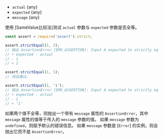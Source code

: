<!-- YAML
added: v0.1.21
changes:
  - version: v10.0.0
    pr-url: https://github.com/nodejs/node/pull/17003
    description: Used comparison changed from Strict Equality to `Object.is()`
-->
* `actual` {any}
* `expected` {any}
* `message` {any}

使用 [SameValue比较法]测试 `actual` 参数与 `expected` 参数是否全等。

```js
const assert = require('assert').strict;

assert.strictEqual(1, 2);
// 抛出 AssertionError [ERR_ASSERTION]: Input A expected to strictly equal input B:
// + expected - actual
// - 1
// + 2

assert.strictEqual(1, 1);
// 测试通过。

assert.strictEqual(1, '1');
// 抛出 AssertionError [ERR_ASSERTION]: Input A expected to strictly equal input B:
// + expected - actual
// - 1
// + '1'
```

如果两个值不全等，则抛出一个带有 `message` 属性的 `AssertionError`，其中 `message` 属性的值等于传入的 `message` 参数的值。
如果 `message` 参数为 `undefined`，则赋予默认的错误信息。
如果 `message` 参数是 [`Error`] 的实例，则会抛出它而不是 `AssertionError`。

